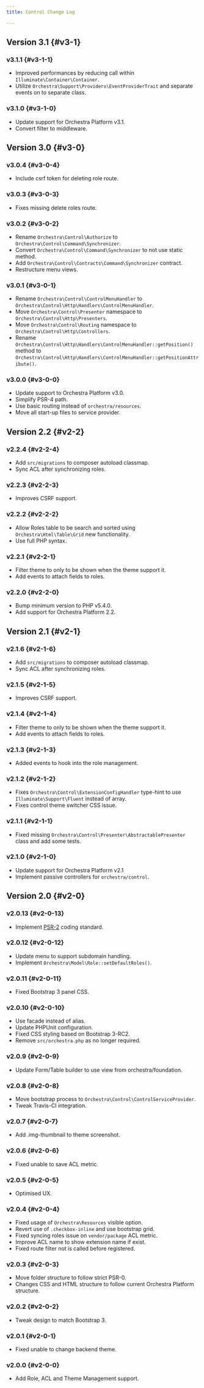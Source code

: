 ```yaml
---
title: Control Change Log

---
```


## Version 3.1 {#v3-1}

### v3.1.1 {#v3-1-1}

* Improved performances by reducing call within `Illuminate\Container\Container`.
* Utilize `Orchestra\Support\Providers\EventProviderTrait` and separate events on to separate class.

### v3.1.0 {#v3-1-0}

* Update support for Orchestra Platform v3.1.
* Convert filter to middleware.

## Version 3.0 {#v3-0}

### v3.0.4 {#v3-0-4}

* Include csrf token for deleting role route.

### v3.0.3 {#v3-0-3}

* Fixes missing delete roles route.

### v3.0.2 {#v3-0-2}

* Rename `Orchestra\Control\Authorize` to `Orchestra\Control\Command\Synchronizer`.
* Convert `Orchestra\Control\Command\Synchronizer` to not use static method.
* Add `Orchestra\Control\Contracts\Command\Synchronizer` contract.
* Restructure menu views.

### v3.0.1 {#v3-0-1}

* Rename `Orchestra\Control\ControlMenuHandler` to `Orchestra\Control\Http\Handlers\ControlMenuHandler`.
* Move `Orchestra\Control\Presenter` namespace to `Orchestra\Control\Http\Presenters`.
* Move `Orchestra\Control\Routing` namespace to `Orchestra\Control\Http\Controllers`.
* Rename `Orchestra\Control\Http\Handlers\ControlMenuHandler::getPosition()` method to `Orchestra\Control\Http\Handlers\ControlMenuHandler::getPositionAttribute()`.

### v3.0.0 {#v3-0-0}

* Update support to Orchestra Platform v3.0.
* Simplify PSR-4 path.
* Use basic routing instead of `orchestra/resources`.
* Move all start-up files to service provider.

## Version 2.2 {#v2-2}

### v2.2.4 {#v2-2-4}

* Add `src/migrations` to composer autoload classmap.
* Sync ACL after synchronizing roles.

### v2.2.3 {#v2-2-3}

* Improves CSRF support.

### v2.2.2 {#v2-2-2}

* Allow Roles table to be search and sorted using `Orchestra\Html\Table\Grid` new functionality.
* Use full PHP syntax.

### v2.2.1 {#v2-2-1}

* Filter theme to only to be shown when the theme support it.
* Add events to attach fields to roles.

### v2.2.0 {#v2-2-0}

* Bump minimum version to PHP v5.4.0.
* Add support for Orchestra Platform 2.2.

## Version 2.1 {#v2-1}

### v2.1.6 {#v2-1-6}

* Add `src/migrations` to composer autoload classmap.
* Sync ACL after synchronizing roles.

### v2.1.5 {#v2-1-5}

* Improves CSRF support.

### v2.1.4 {#v2-1-4}

* Filter theme to only to be shown when the theme support it.
* Add events to attach fields to roles.


### v2.1.3 {#v2-1-3}

* Added events to hook into the role management.

### v2.1.2 {#v2-1-2}

* Fixes `Orchestra\Control\ExtensionConfigHandler` type-hint to use `Illuminate\Support\Fluent` instead of array.
* Fixes control theme switcher CSS issue.

### v2.1.1 {#v2-1-1}

* Fixed missing `Orchestra\Control\Presenter\AbstractablePresenter` class and add some tests.

### v2.1.0 {#v2-1-0}

* Update support for Orchestra Platform v2.1
* Implement passive controllers for `orchestra/control`.

## Version 2.0 {#v2-0}

### v2.0.13 {#v2-0-13}

* Implement [PSR-2](https://github.com/php-fig/fig-standards/blob/master/accepted/PSR-2-coding-style-guide.md) coding standard.

### v2.0.12 {#v2-0-12}

* Update menu to support subdomain handling.
* Implement `Orchestra\Model\Role::setDefaultRoles()`.

### v2.0.11 {#v2-0-11}

* Fixed Bootstrap 3 panel CSS.

### v2.0.10 {#v2-0-10}

* Use facade instead of alias.
* Update PHPUnit configuration.
* Fixed CSS styling based on Bootstrap 3-RC2.
* Remove `src/orchestra.php` as no longer required.

### v2.0.9 {#v2-0-9}

* Update Form/Table builder to use view from orchestra/foundation.

### v2.0.8 {#v2-0-8}

* Move bootstrap process to `Orchestra\Control\ControlServiceProvider`.
* Tweak Travis-CI integration.

### v2.0.7 {#v2-0-7}

* Add .img-thumbnail to theme screenshot.

### v2.0.6 {#v2-0-6}

* Fixed unable to save ACL metric.

### v2.0.5 {#v2-0-5}

* Optimised UX.

### v2.0.4 {#v2-0-4}

* Fixed usage of `Orchestra\Resources` visible option.
* Revert use of `.checkbox-inline` and use bootstrap grid.
* Fixed syncing roles issue on `vendor/package` ACL metric.
* Improve ACL name to show extension name if exist.
* Fixed route filter not is called before registered.

### v2.0.3 {#v2-0-3}

* Move folder structure to follow strict PSR-0.
* Changes CSS and HTML structure to follow current Orchestra Platform structure.

### v2.0.2 {#v2-0-2}

* Tweak design to match Bootstrap 3.

### v2.0.1 {#v2-0-1}

* Fixed unable to change backend theme.

### v2.0.0 {#v2-0-0}

* Add Role, ACL and Theme Management support.

